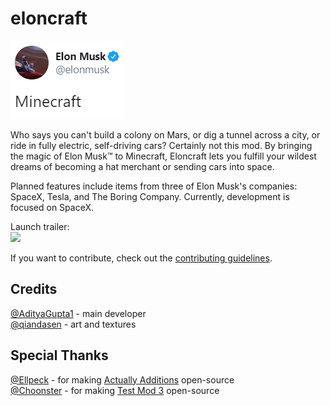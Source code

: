 # eloncraft

![twitter](img/twitter.png)

Who says you can't build a colony on Mars, or dig a tunnel across a city, or ride in fully electric, self-driving cars? Certainly not this mod. By bringing the magic of Elon Musk™ to Minecraft, Eloncraft lets you fulfill your wildest dreams of becoming a hat merchant or sending cars into space. 

Planned features include items from three of Elon Musk's companies: SpaceX, Tesla, and The Boring Company. Currently, development is focused on SpaceX.

Launch trailer:  
[![](http://img.youtube.com/vi/PCj52-WV0Gc/0.jpg)](http://www.youtube.com/watch?v=PCj52-WV0Gc "")

If you want to contribute, check out the [contributing guidelines](contributing.md).

## Credits

[@AdityaGupta1](https://github.com/AdityaGupta1) - main developer  
[@qiandasen](http://github.com/qiandasen) - art and textures

## Special Thanks

[@Ellpeck](http://github.com/Ellpeck) - for making [Actually Additions](https://github.com/Ellpeck/ActuallyAdditions) open-source  
[@Choonster](https://github.com/Choonster) - for making [Test Mod 3](https://github.com/Choonster-Minecraft-Mods/TestMod3) open-source
